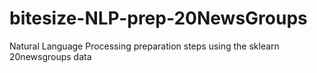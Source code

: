 # bitesize-NLP-prep-20NewsGroups
 Natural Language Processing preparation steps using the sklearn 20newsgroups data
